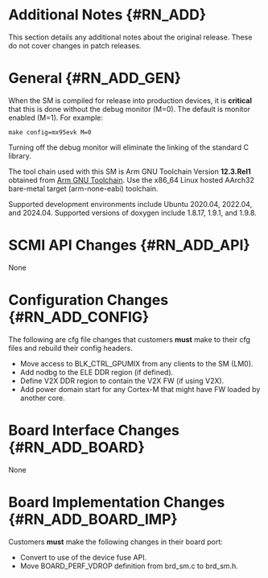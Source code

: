 Additional Notes {#RN_ADD}
================

This section details any additional notes about the original release. These do not cover
changes in patch releases.

General {#RN_ADD_GEN}
=======

When the SM is compiled for release into production devices, it is **critical** that this
is done without the debug monitor (M=0). The default is monitor enabled (M=1). For example:

	make config=mx95evk M=0

Turning off the debug monitor will eliminate the linking of the standard C library.

The tool chain used with this SM is Arm GNU Toolchain Version **12.3.Rel1** obtained from 
[Arm GNU Toolchain](https://developer.arm.com/Tools%20and%20Software/GNU%20Toolchain).
Use the x86_64 Linux hosted AArch32 bare-metal target (arm-none-eabi) toolchain.

Supported development environments include Ubuntu 2020.04, 2022.04, and 2024.04. Supported
versions of doxygen include 1.8.17, 1.9.1, and 1.9.8.

SCMI API Changes {#RN_ADD_API}
================

None

Configuration Changes {#RN_ADD_CONFIG}
=====================

The following are cfg file changes that customers **must** make to their cfg files
and rebuild their config headers.

- Move access to BLK_CTRL_GPUMIX from any clients to the SM (LM0).
- Add nodbg to the ELE DDR region (if defined).
- Define V2X DDR region to contain the V2X FW (if using V2X).
- Add power domain start for any Cortex-M that might have FW loaded by another core.

Board Interface Changes {#RN_ADD_BOARD}
=======================

None

Board Implementation Changes {#RN_ADD_BOARD_IMP}
============================

Customers **must** make the following changes in their board port:

- Convert to use of the device fuse API.
- Move BOARD_PERF_VDROP definition from brd_sm.c to brd_sm.h.

